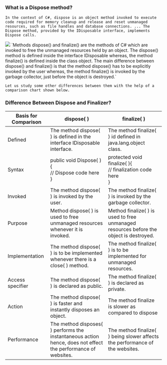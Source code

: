 ### What is a Dispose method?
`In the context of C#, dispose is an object method invoked to execute code required for memory cleanup and release and reset unmanaged resources, such as file handles and database connections. ... The Dispose method, provided by the IDisposable interface, implements Dispose calls.`

<img src="https://techdifferences.com/wp-content/uploads/2016/07/dispose-and-finalize.jpg"/>
`Methods dispose() and finalize() are the methods of C# which are invoked to free the unmanaged resources held by an object. The dispose() method is defined inside the interface IDisposable whereas, the method finalize() is defined inside the class object. The main difference between dispose() and finalize() is that the method dispose() has to be explicitly invoked by the user whereas, the method finalize() is invoked by the garbage collector, just before the object is destroyed.`

`Let us study some other differences between them with the help of a comparison chart shown below.`

### Difference Between Dispose and Finalizer?
<table id="tablepress-65" class="tablepress tablepress-id-65">
<thead>
<tr class="row-1 odd">
	<th class="column-1">Basis for Comparison</th><th class="column-2">dispose( )</th><th class="column-3">finalize( )</th>
</tr>
</thead>
<tbody class="row-hover">
<tr class="row-2 even">
	<td class="column-1">Defined</td><td class="column-2">The method dispose( ) is defined in the interface IDisposable interface.</td><td class="column-3">The method finalize( ) id defined in java.lang.object class.</td>
</tr>
<tr class="row-3 odd">
	<td class="column-1">Syntax</td><td class="column-2">public void Dispose( ){<br>
// Dispose code here<br>
}</td><td class="column-3">protected void finalize( ){<br>
// finalization code here<br>
}</td>
</tr>
<tr class="row-4 even">
	<td class="column-1">Invoked </td><td class="column-2">The method dispose( ) is invoked by the user.</td><td class="column-3">The method finalize( ) is invoked by the garbage collector.</td>
</tr>
<tr class="row-5 odd">
	<td class="column-1">Purpose</td><td class="column-2">Method dispose( ) is used to free unmanaged resources whenever it is invoked.</td><td class="column-3">Method finalize( ) is used to free unmanaged resources before the object is destroyed.</td>
</tr>
<tr class="row-6 even">
	<td class="column-1">Implementation</td><td class="column-2">The method dispose( ) is to be implemented whenever there is a close( ) method.</td><td class="column-3">The method finalize( ) is to be implemented for unmanaged resources.</td>
</tr>
<tr class="row-7 odd">
	<td class="column-1">Access specifier</td><td class="column-2">The method dispose( ) is declared as public.</td><td class="column-3">The method finalize( ) is declared as private.</td>
</tr>
<tr class="row-8 even">
	<td class="column-1">Action </td><td class="column-2">The method dispose( ) is faster and instantly disposes an object.</td><td class="column-3">The method finalize is slower as compared to dispose</td>
</tr>
<tr class="row-9 odd">
	<td class="column-1">Performance</td><td class="column-2">The method disposes( ) performs the instantaneous action hence, does not effect the performance of websites. </td><td class="column-3">The method finalize( ) being slower affects the performance of the websites.</td>
</tr>
</tbody>
</table>
